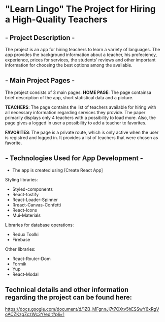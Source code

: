 # "Learn Lingo" The Project for Hiring a High-Quality Teachers

## - Project Description -

The project is an app for hiring teachers to learn a variety of languages. The app provides the background information about a teacher, his profeciency, experience, prices for services, the students' reviews and other important information for choosing the best options among the available.

## - Main Project Pages -

The project consists of 3 main pages:
**HOME PAGE**: The page containsa brief description of the app, short statistical data and a picture.

**TEACHERS**: The page contains the list of teachers available for hiring with all necessary information regarding services they provide. The paper primarily displays only 4 teachers with a possibility to load more. Also, the page gives a logged in user a possibility to add a teacher to favorites.

**FAVORITES**: The page is a private route, which is only active when the user is registred and logged in. It provides a list of teachers that were chosen as favorite.

## - Technologies Used for App Development -

- The app is created using [Create React App]

Styling libraries:

- Styled-components
- React-tostify
- React-Loader-Spinner
- Rreact-Canvas-Confetti
- React-Icons
- Mui-Materials

Libraries for database operations:

- Redux Toolki
- Firebase

Other libraries:

- React-Router-Dom
- Formik
- Yup
- React-Modal

## Technical details and other information regarding the project can be found here:

https://docs.google.com/document/d/1ZB_MFgnnJj7t7OXtv5hESSwY6xRgVoACZKzgZczWc3Y/edit?pli=1
